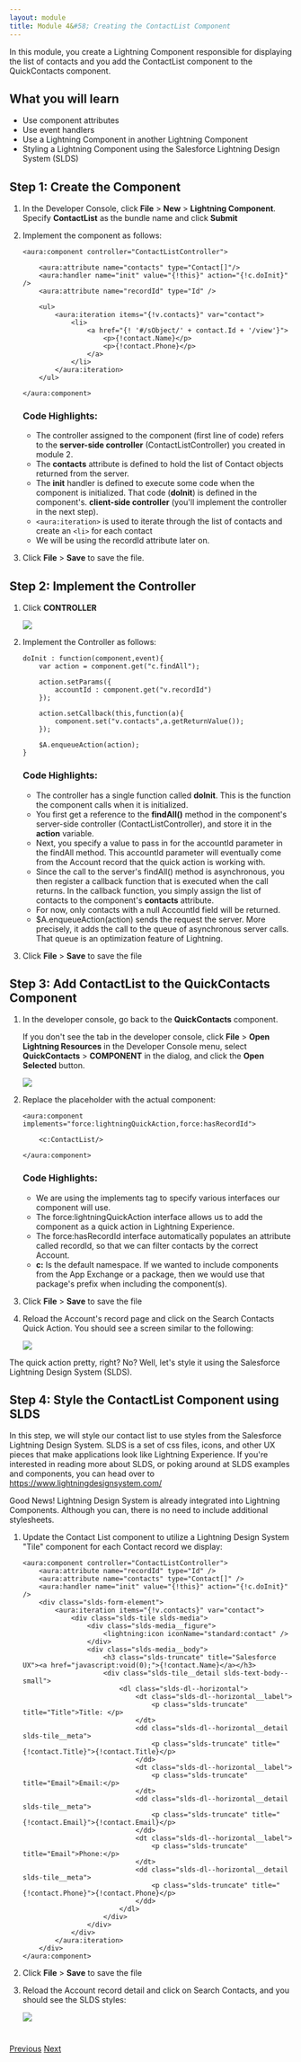 ```yaml
---
layout: module
title: Module 4&#58; Creating the ContactList Component
---
```


In this module, you create a Lightning Component responsible for displaying the list of contacts and you add the ContactList component to the QuickContacts component.

## What you will learn
- Use component attributes
- Use event handlers
- Use a Lightning Component in another Lightning Component
- Styling a Lightning Component using the Salesforce Lightning Design System (SLDS)


## Step 1: Create the Component

1. In the Developer Console, click **File** > **New** > **Lightning Component**. Specify **ContactList** as the bundle name and click **Submit**

2. Implement the component as follows:

    ```
    <aura:component controller="ContactListController">

        <aura:attribute name="contacts" type="Contact[]"/>
        <aura:handler name="init" value="{!this}" action="{!c.doInit}" />
        <aura:attribute name="recordId" type="Id" />

        <ul>
            <aura:iteration items="{!v.contacts}" var="contact">
                <li>
                    <a href="{! '#/sObject/' + contact.Id + '/view'}">
                        <p>{!contact.Name}</p>
                        <p>{!contact.Phone}</p>
                    </a>
                </li>
            </aura:iteration>
        </ul>

    </aura:component>
    ```

    ### Code Highlights:
    - The controller assigned to the component (first line of code) refers to the **server-side controller** (ContactListController) you created in module 2.
    - The **contacts** attribute is defined to hold the list of Contact objects returned from the server.
    - The **init** handler is defined to execute some code when the component is initialized. That code (**doInit**) is defined in the component's.
**client-side controller** (you'll implement the controller in the next step).
    - ```<aura:iteration>``` is used to iterate through the list of contacts and create an ```<li>``` for each contact
    - We will be using the recordId attribute later on.


1. Click **File** > **Save** to save the file.


## Step 2: Implement the Controller

1. Click **CONTROLLER**

    ![](images/component-controller.jpg)

1. Implement the Controller as follows:

    ```
    doInit : function(component,event){
        var action = component.get("c.findAll");
        
        action.setParams({
            accountId : component.get("v.recordId")
        });
        
        action.setCallback(this,function(a){
            component.set("v.contacts",a.getReturnValue());
        });
        
        $A.enqueueAction(action);
    }
    ```

    ### Code Highlights:
    - The controller has a single function called **doInit**. This is the function the component calls when it is initialized.
    - You first get a reference to the **findAll()** method in the component's server-side controller (ContactListController), and store it in the **action** variable.
    - Next, you specify a value to pass in for the accountId parameter in the findAll method.  This accountId parameter will eventually come from the Account record that the quick action is working with.
    - Since the call to the server's findAll() method is asynchronous, you then register a callback function that is executed when the call returns. In the callback function, you simply assign the list of contacts to the component's **contacts** attribute.
    - For now, only contacts with a null AccountId field will be returned.
    - $A.enqueueAction(action) sends the request the server. More precisely, it adds the call to the queue of asynchronous server calls. That queue is an optimization feature of Lightning.

1. Click **File** > **Save** to save the file


## Step 3: Add ContactList to the QuickContacts Component

1. In the developer console, go back to the **QuickContacts** component.

    If you don't see the tab in the developer console, click **File** > **Open Lightning Resources** in the Developer Console menu, select **QuickContacts** > **COMPONENT** in the dialog, and click the **Open Selected** button.

    ![](images/lightning-resources.jpg)


1. Replace the placeholder with the actual component:

    ```
    <aura:component implements="force:lightningQuickAction,force:hasRecordId">

        <c:ContactList/>

    </aura:component>
    ```

    ### Code Highlights:
    - We are using the implements tag to specify various interfaces our component will use.
    - The force:lightningQuickAction interface allows us to add the component as a quick action in Lightning Experience.
    - The force:hasRecordId interface automatically populates an attribute called recordId, so that we can filter contacts by the correct Account.
    - **c:** Is the default namespace.  If we wanted to include components from the App Exchange or a package, then we would use that package's prefix when including the component(s).

1. Click **File** > **Save** to save the file

1. Reload the Account's record page and click on the Search Contacts Quick Action.  You should see a screen similar to the following:

    ![](images/search_contacts_nostyle.png)

The quick action pretty, right?  No?  Well, let's style it using the Salesforce Lightning Design System (SLDS).

## Step 4: Style the ContactList Component using SLDS

In this step, we will style our contact list to use styles from the Salesforce Lightning Design System. SLDS is a set of css files, icons, and other UX pieces that make applications look like Lightning Experience.  If you're interested in reading more about SLDS, or poking around at SLDS examples and components, you can head over to <a href="https://www.lightningdesignsystem.com/">https://www.lightningdesignsystem.com/</a>

Good News!  Lightning Design System is already integrated into Lightning Components.  Although you can, there is no need to include additional stylesheets.

1. Update the Contact List component to utilize a Lightning Design System "Tile" component for each Contact record we display:

    ```
    <aura:component controller="ContactListController">
        <aura:attribute name="recordId" type="Id" />
        <aura:attribute name="contacts" type="Contact[]" />
        <aura:handler name="init" value="{!this}" action="{!c.doInit}" />
        <div class="slds-form-element">
            <aura:iteration items="{!v.contacts}" var="contact">
                <div class="slds-tile slds-media">
                    <div class="slds-media__figure">
                        <lightning:icon iconName="standard:contact" />
                    </div>
                    <div class="slds-media__body">
                        <h3 class="slds-truncate" title="Salesforce UX"><a href="javascript:void(0);">{!contact.Name}</a></h3>
                        <div class="slds-tile__detail slds-text-body--small">
                            <dl class="slds-dl--horizontal">
                                <dt class="slds-dl--horizontal__label">
                                    <p class="slds-truncate" title="Title">Title: </p>
                                </dt>
                                <dd class="slds-dl--horizontal__detail slds-tile__meta">
                                    <p class="slds-truncate" title="{!contact.Title}">{!contact.Title}</p>
                                </dd>
                                <dt class="slds-dl--horizontal__label">
                                    <p class="slds-truncate" title="Email">Email:</p>
                                </dt>
                                <dd class="slds-dl--horizontal__detail slds-tile__meta">
                                    <p class="slds-truncate" title="{!contact.Email}">{!contact.Email}</p>
                                </dd>
                                <dt class="slds-dl--horizontal__label">
                                    <p class="slds-truncate" title="Email">Phone:</p>
                                </dt>
                                <dd class="slds-dl--horizontal__detail slds-tile__meta">
                                    <p class="slds-truncate" title="{!contact.Phone}">{!contact.Phone}</p>
                                </dd>
                            </dl>
                        </div>
                    </div>
                </div>
            </aura:iteration>
        </div>
    </aura:component>
    ```

2. Click **File** > **Save** to save the file

3. Reload the Account record detail and click on Search Contacts, and you should see the SLDS styles:

    ![](images/search_contacts_styled.png)



<div class="row" style="margin-top:40px;">
<div class="col-sm-12">
<a href="create-quickcontacts-component.html" class="btn btn-default"><i class="glyphicon glyphicon-chevron-left"></i> Previous</a>
<a href="create-searchbar-component.html" class="btn btn-default pull-right">Next <i class="glyphicon glyphicon-chevron-right"></i></a>
</div>
</div>
